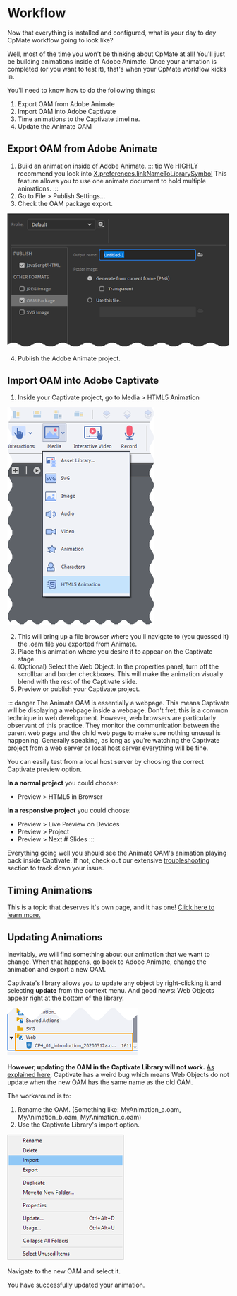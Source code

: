# Workflow
Now that everything is installed and configured, what is your day to day CpMate workflow going to look like?

Well, most of the time you won't be thinking about CpMate at all! You'll just be building animations inside of Adobe Animate. Once your animation is completed (or you want to test it), that's when your CpMate workflow kicks in.

You'll need to know how to do the following things:
1. Export OAM from Adobe Animate
2. Import OAM into Adobe Captivate
3. Time animations to the Captivate timeline.
4. Update the Animate OAM

## Export OAM from Adobe Animate

1. Build an animation inside of Adobe Animate.
::: tip
We HIGHLY recommend you look into [X.preferences.linkNameToLibrarySymbol](../features/javascript-api/preferences.html#x-preferences-linknametolibrarysymbol)
This feature allows you to use one animate document to hold multiple animations.
:::
2. Go to File > Publish Settings...
3. Check the OAM package export.

![Adobe Animate OAM publish settings](./img/purpose_publish-oam.png)

4. Publish the Adobe Animate project.

## Import OAM into Adobe Captivate
1. Inside your Captivate project, go to Media > HTML5 Animation

![Importing a HTML5 Animation into Captivate](./img/purpose_captivate-import.png)

2. This will bring up a file browser where you'll navigate to (you guessed it) the .oam file you exported from Animate.
3. Place this animation where you desire it to appear on the Captivate stage.
4. (Optional) Select the Web Object. In the properties panel, turn off the scrollbar and border checkboxes. This will make the animation visually blend with the rest of the Captivate slide.
5. Preview or publish your Captivate project.

::: danger
The Animate OAM is essentially a webpage. This means Captivate will be displaying a webpage inside a webpage. Don't fret, this is a common technique in web development. However, web browsers are particularly observant of this practice. They monitor the communication between the parent web page and the child web page to make sure nothing unusual is happening. Generally speaking, as long as you're watching the Captivate project from a web server or local host server everything will be fine.

You can easily test from a local host server by choosing the correct Captivate preview option.

**In a normal project** you could choose:
- Preview > HTML5 in Browser

**In a responsive project** you could choose:
- Preview > Live Preview on Devices
- Preview > Project
- Preview > Next # Slides
:::

Everything going well you should see the Animate OAM's animation playing back inside Captivate. If not, check out our extensive [troubleshooting](../troubleshooting/about) section to track down your issue.

## Timing Animations
This is a topic that deserves it's own page, and it has one! [Click here to learn more.](../features/building-animations/captivate-syncing)

## Updating Animations
Inevitably, we will find something about our animation that we want to change. When that happens, go back to Adobe Animate, change the animation and export a new OAM.

Captivate's library allows you to update any object by right-clicking it and selecting **update** from the context menu. And good news: Web Objects appear right at the bottom of the library.

![Web Object in Library](./img/web-object-in-library.png)

**However, updating the OAM in the Captivate Library will not work.** [As explained here](https://infosemantics.com.au/how-to-update-objects-in-adobe-captivate-projects/), Captivate has a weird bug which means Web Objects do not update when the new OAM has the same name as the old OAM.

The workaround is to:
1. Rename the OAM. (Something like: MyAnimation\_a.oam, MyAnimation\_b.oam, MyAnimation\_c.oam)
2. Use the Captivate Library's import option.

![Library context menu](./img/library-context-menu.png)

Navigate to the new OAM and select it.

You have successfully updated your animation.

